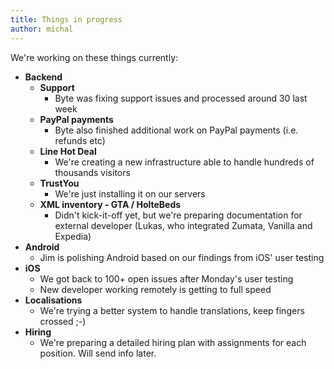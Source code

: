 ```yaml
---
title: Things in progress
author: michal
---
```


We're working on these things currently:

* **Backend**
   * **Support**
     * Byte was fixing support issues and processed around 30 last week
   * **PayPal payments**
     * Byte also finished additional work on PayPal payments (i.e. refunds etc)
   * **Line Hot Deal**
     * We're creating a new infrastructure able to handle hundreds of thousands visitors
   * **TrustYou**
     * We're just installing it on our servers
   * **XML inventory - GTA / HolteBeds**
     * Didn't kick-it-off yet, but we're preparing documentation for external developer (Lukas, who integrated Zumata, Vanilla and Expedia)
* **Android**
   * Jim is polishing Android based on our findings from iOS' user testing
* **iOS**
   * We got back to 100+ open issues after Monday's user testing
   * New developer working remotely is getting to full speed
* **Localisations**
   * We're trying a better system to handle translations, keep fingers crossed ;-)
* **Hiring**
   * We're preparing a detailed hiring plan with assignments for each position. Will send info later.
